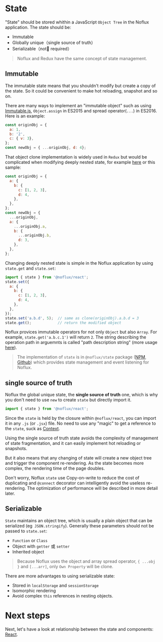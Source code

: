 # State

"State" should be stored whithin a JavaScript `Object Tree` in the Noflux application. The state should be:

* Immutable
* Globally unique（single source of truth）
* Serializable（not required）

> Noflux and Redux have the same concept of state management.

## Immutable

The immutable state means that you shouldn't modify but create a copy of the state. So it could be convenient to make hot reloading, snapshot and so on.

There are many ways to implement an "immutable object" such as using [Immutable.js](https://facebook.github.io/immutable-js/), `Object.assign` in ES2015 and spread operator(`...`) in ES2016. Here is an example:

```js
const originObj = {
  a: 1,
  b: '2',
  c: { v: 3},
};
const newObj = { ...originObj, d: 4};
```

That object clone implementation is widely used in `Redux` but would be complicated when modifying deeply nested state, for example [here](http://redux.js.org/docs/recipes/reducers/ImmutableUpdatePatterns.html#correct-approach-copying-all-levels-of-nested-data) or this sample:

```js
const originObj = {
  a: {
    b: {
      c: [1, 2, 3],
      d: 4,
    },
  },
};
const newObj = {
  ...originObj,
  a: {
    ...originObj.a,
    b: {
      ...originObj.b,
      d: 3,
    },
  },
};
```

Changing deeply nested state is simple in the Noflux application by using `state.get` and `state.set`:

```js
import { state } from '@noflux/react';
state.set({
  a: {
    b: {
      c: [1, 2, 3],
      d: 4,
    },
  },
});
state.set('a.b.d', 5);  // same as clone(originObj).a.b.d = 3
state.get();            // return the modified object
```

Noflux provices immutable operators for not only `Object` but also `Array`. For example, `state.get('a.b.c.1')` will return `2`. The string describing the operation path in arguemnts is called "path description string" (more usage [here](../advanced/state.md#path)).

> The implementation of `state` is in `@noflux/state` package ([NPM](https://www.npmjs.com/package/@noflux/state), [Github](https://github.com/nofluxjs/noflux-state)) which provides state management and event listening for Noflux.

## single source of truth

Noflux the global unique state, the **single source of truth** one, which is why you don't need to use `new` to create `state` but directly import it.

```js
import { state } from '@noflux/react';
```

Since the `state` is held by the closure within `@noflux/react`, you can import it in any `.js` (or `.jsx`) file. No need to use any "magic" to get a reference to the `state`, suck as [Context](https://facebook.github.io/react/docs/context.html).

Using the single source of truth state avoids the complexity of management of state fragmentation, and it can easily implement hot reloading or snapshots.

But it also means that any changing of state will create a new object tree and trigger the component re-rendering. As the state becomes more complex, the rendering time of the page doubles.

Don't worry, Noflux `state` use Copy-on-write to reduce the cost of duplicating and `@connect` decorator can intelligently avoid the useless re-rendering. The optimization of performance will be described in more detail later.

## Serializable

`State` maintains an object tree, which is usually a plain object that can be serialized (eg` JSON.stringify`). Generally these parameters should not be passed to `state.set`:

* `Function` or `Class`
* Object with `getter` 或 `setter`
* Inherited object

> Because Noflux uses the object and array spread operator, `{ ...obj }` and `[...arr]`, only `Own Property` will be clone.

There are more advantages to using serializable state:

* Stored in `localStorage` and `sessionStorage`
* Isomorphic rendering
* Avoid complex `this` references in nesting objects.

# Next steps

Next, let's have a look at relationship between the state and components: [React](./react.md).
